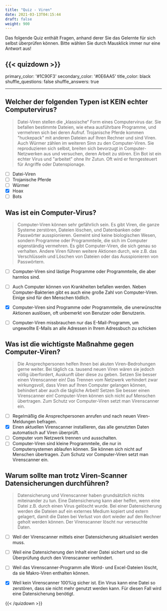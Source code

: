 ```yaml
---
title: "Quiz - Viren"
date: 2021-03-13T04:15:44
draft: false
weight: 900
---
```


Das folgende Quiz enthält Fragen, anhand derer Sie das Gelernte für sich selbst überprüfen können. Bitte wählen Sie durch Mausklick immer nur eine Antwort aus!

{{< quizdown >}}
---
primary_color: '#1C90F3'
secondary_color: '#0E6AA5'
title_color: black
shuffle_questions: false
shuffle_answers: true

---

## Welcher der folgenden Typen ist KEIN echter Computervirus?

> Datei-Viren stellen die „klassische“ Form eines Computervirus dar. Sie befallen bestimmte Dateien, wie etwa ausführbare Programme, und vermehren sich bei deren  Aufruf. Trojanische Pferde kommen "huckepack" mit anderen Dateien auf Ihren Rechner und sind Viren. Auch Würmer zählen im weiteren Sinn zu den Computer-Viren. Sie reproduzieren sich selbst, breiten sich bevorzugt in Computer-Netzwerken aus und versuchen, deren Arbeit zu stören. Ein Bot ist ein echter Virus und "arbeitet" ohne Ihr Zutun. Oft wird er ferngesteuert für Angriffe oder Datenspionage.

- [ ] Datei-Viren
- [ ] Trojanische Pferde
- [ ] Würmer
- [x] Hoax
- [ ] Bots

## Was ist ein Computer-Virus?

> Computer-Viren können sehr gefährlich sein. Es gibt Viren, die ganze Systeme zerstören, Dateien löschen, und Datenbanken oder Passwörter ausspionieren. Gemeint sind keine biologischen Wesen, sondern Programme oder Programmteile, die sich im Computer eigenständig vermehren. Es gibt Computer-Viren, die sich genau so verhalten. Andere Viren führen weitere Aktionen durch, wie z.B. das Verschlüsseln und Löschen von Dateien oder das Ausspionieren von Passwörtern.

- [ ] Computer-Viren sind lästige Programme oder Programmteile, die aber harmlos sind.

- [ ] Auch Computer können von Krankheiten befallen werden. Neben Computer-Bakterien gibt es auch eine große Zahl von Computer-Viren. Einige sind für den Menschen tödlich.

- [x] Computer-Viren sind Programme oder Programmteile, die unerwünschte Aktionen auslösen, oft unbemerkt von Benutzer oder Benutzerin.

- [ ] Computer-Viren missbrauchen nur das E-Mail-Programm, um ungewollte E-Mails an alle Adressen in Ihrem Adressbuch zu schicken

## Was ist die wichtigste Maßnahme gegen Computer-Viren?

> Die Ansprechpersonen helfen Ihnen bei akuten Viren-Bedrohungen gerne weiter. Bei täglich ca. tausend neuen Viren wären sie jedoch völlig überfordert, Auskunft über diese zu geben. Setzen Sie besser einen Virenscanner ein! Das Trennen vom Netzwerk verhindert zwar wirkungsvoll, dass Viren auf Ihren Computer gelangen können, behindert aber auch die tägliche Arbeit! Setzen Sie besser einen Virenscanner ein! Computer-Viren können sich nicht auf Menschen übertragen. Zum Schutz vor Computer-Viren setzt man Virenscanner ein.

- [ ] Regelmäßig die Ansprechpersonen anrufen und nach neuen Viren-Meldungen befragen.
- [x] Einen aktuellen Virenscanner installieren, das alle genutzten Daten automatisch auf Viren überprüft.
- [ ] Computer vom Netzwerk trennen und ausschalten.
- [ ] Computer-Viren sind kleine Programmteile, die nur in Computersystemen ablaufen können. Sie können sich nicht auf Menschen übertragen. Zum Schutz vor Computer-Viren setzt man Virenscanner ein.

## Warum sollte man trotz Viren-Scanner Datensicherungen durchführen?

> Datensicherung und Virenscanner haben grundsätzlich nichts miteinander zu tun. Eine Datensicherung kann aber helfen, wenn eine Datei z.B. durch einen Virus gelöscht wurde. Bei einer Datensicherung werden die Dateien auf ein externes Medium kopiert und extern gelagert, damit die Daten bei Verlust von dort wieder auf den Rechner geholt werden können. Der Virenscanner löscht nur verseuchte Daten.

- [ ] Weil der Virenscanner mittels einer Datensicherung aktualisiert werden muss.
- [ ] Weil eine Datensicherung den Inhalt einer Datei sichert und so die Überprüfung durch den Virenscanner verhindert.
- [ ] Weil das Virenscanner-Programm alle Word- und Excel-Dateien löscht, da sie Makro-Viren enthalten können.
- [x] Weil kein Virenscanner 100%ig sicher ist. Ein Virus kann eine Datei so zerstören, dass sie nicht mehr genutzt werden kann. Für diesen Fall wird eine Datensicherung benötigt.


{{< /quizdown >}}